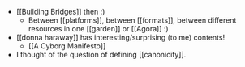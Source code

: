 - [[Building Bridges]] then :)
    - Between [[platforms]], between [[formats]], between different resources in one [[garden]] or [[Agora]] :)
- [[donna haraway]] has interesting/surprising (to me) contents!
    - [[A Cyborg Manifesto]]
- I thought of the question of defining [[canonicity]].
